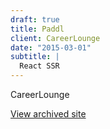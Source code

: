 ```yaml
---
draft: true
title: Paddl
client: CareerLounge
date: "2015-03-01"
subtitle: |
  React SSR
---
```


CareerLounge

<a href="yeah!" target="_blank">View archived site</a>
